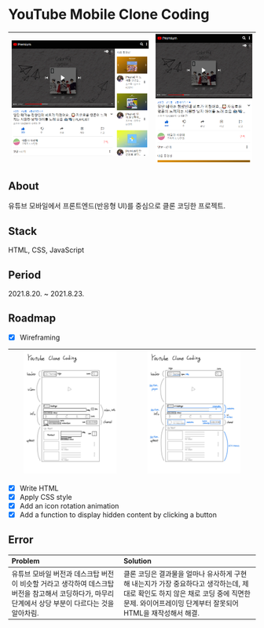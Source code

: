 # YouTube Mobile Clone Coding
|<img src="assets/images/index-wide.png" alt="index wide" />|<img src="assets/images/index.png" alt="index" />|
|:-:|:-:|

## About
유튜브 모바일에서 프론트엔드(반응형 UI)를 중심으로 클론 코딩한 프로젝트.

## Stack
HTML, CSS, JavaScript

## Period
2021.8.20. ~ 2021.8.23.

## Roadmap
- [X] Wireframing

|<img src="assets/images/wireframing-before.jpeg" width="80%" height="80%" alt="wireframing before" />|<img src="assets/images/wireframing-after.jpeg" width="80%" height="80%" alt="wireframing after" />|
|:-:|:-:|

- [X] Write HTML
- [X] Apply CSS style
- [X] Add an icon rotation animation
- [X] Add a function to display hidden content by clicking a button

## Error
|Problem|Solution|
|:-|:-|
|유튜브 모바일 버전과 데스크탑 버전이 비슷할 거라고 생각하여 데스크탑 버전을 참고해서 코딩하다가, 마무리 단계에서 상당 부분이 다르다는 것을 알아차림.|클론 코딩은 결과물을 얼마나 유사하게 구현해 내는지가 가장 중요하다고 생각하는데, 제대로 확인도 하지 않은 채로 코딩 중에 직면한 문제. 와이어프레이밍 단계부터 잘못되어 HTML을 재작성해서 해결.|
